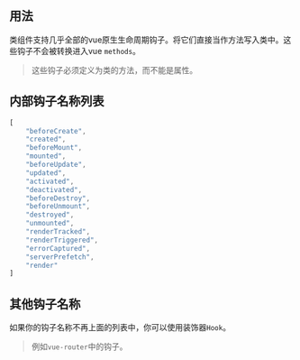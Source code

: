 ## 用法

类组件支持几乎全部的vue原生生命周期钩子。将它们直接当作方法写入类中。这些钩子不会被转换进入vue `methods`。

> 这些钩子必须定义为类的方法，而不能是属性。

[](../../../en/class-component/hooks/code-usage.ts ':include :type=code typescript')

## 内部钩子名称列表

```javascript
[
    "beforeCreate",
    "created",
    "beforeMount",
    "mounted",
    "beforeUpdate",
    "updated",
    "activated",
    "deactivated",
    "beforeDestroy",
    "beforeUnmount",
    "destroyed",
    "unmounted",
    "renderTracked",
    "renderTriggered",
    "errorCaptured",
    "serverPrefetch",
    "render"
]
```

## 其他钩子名称

如果你的钩子名称不再上面的列表中，你可以使用装饰器`Hook`。

> 例如`vue-router`中的钩子。

[](../../../en/class-component/hooks/code-for-other-names.ts ':include :type=code typescript')

